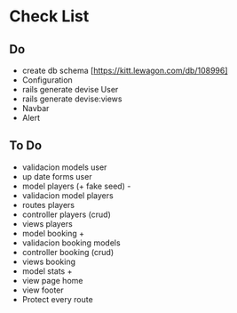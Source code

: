 # Check List

## Do
- create db schema [https://kitt.lewagon.com/db/108996]
- Configuration
- rails generate devise User
- rails generate devise:views
- Navbar
- Alert

## To Do
- validacion models user
- up date forms user
- model players (+ fake seed) -
- validacion model players
- routes players
- controller players (crud)
- views players
- model booking +
- validacion booking models
- controller booking (crud)
- views booking
- model stats +
- view page home
- view footer
- Protect every route
